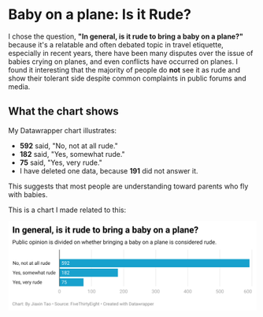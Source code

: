 # Baby on a plane: Is it Rude?

I chose the question, **"In general, is it rude to bring a baby on a plane?"** because it's a relatable and often debated topic in travel etiquette, especially in recent years, there have been many disputes over the issue of babies crying on planes, and even conflicts have occurred on planes. I found it interesting that the majority of people do **not** see it as rude and show their tolerant side despite common complaints in public forums and media.

## What the chart shows

My Datawrapper chart illustrates:
- **592** said, "No, not at all rude."
- **182** said, "Yes, somewhat rude."
- **75** said, "Yes, very rude."
- I have deleted one data, because **191** did not answer it.

This suggests that most people are understanding toward parents who fly with babies.

This is a chart I made related to this:

![Flight Etiquette Chart](https://github.com/Caitlynttt/Journ-124-Week-4-Quiz-Question-6/blob/main/Week%204%20Question%205%20Update.png)
